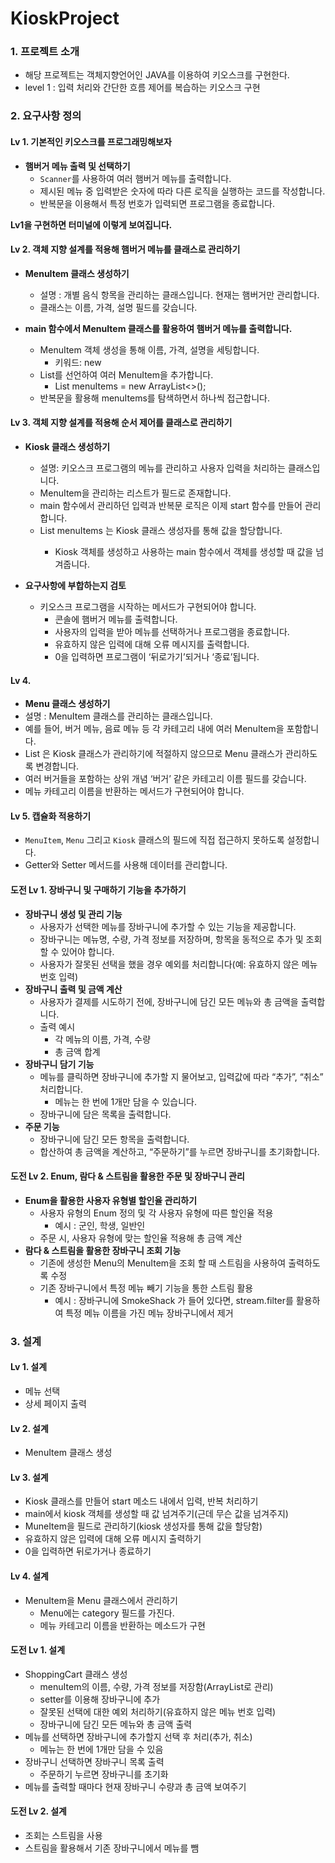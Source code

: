 # KioskProject

### 1. 프로젝트 소개
   - 해당 프로젝트는 객체지향언어인 JAVA를 이용하여 키오스크를 구현한다.
   - level 1 : 입력 처리와 간단한 흐름 제어를 복습하는 키오스크 구현
  
### 2. 요구사항 정의
#### Lv 1. 기본적인 키오스크를 프로그래밍해보자
- **햄버거 메뉴 출력 및 선택하기**
   - `Scanner`를 사용하여 여러 햄버거 메뉴를 출력합니다.
   - 제시된 메뉴 중 입력받은 숫자에 따라 다른 로직을 실행하는 코드를 작성합니다.
   - 반복문을 이용해서 특정 번호가 입력되면 프로그램을 종료합니다.
 
**Lv1을 구현하면 터미널에 이렇게 보여집니다.**

#### Lv 2. 객체 지향 설계를 적용해 햄버거 메뉴를 클래스로 관리하기
- **MenuItem 클래스 생성하기**
   - 설명 : 개별 음식 항목을 관리하는 클래스입니다. 현재는 햄버거만 관리합니다.
   - 클래스는 이름, 가격, 설명 필드를 갖습니다.
 
- **main 함수에서 MenuItem 클래스를 활용하여 햄버거 메뉴를 출력합니다.**
   - MenuItem 객체 생성을 통해 이름, 가격, 설명을 세팅합니다.
      - 키워드: new
   - List를 선언하여 여러 MenuItem을 추가합니다.
      - List<MenuItem> menuItems = new ArrayList<>();
   - 반복문을 활용해 menuItems를 탐색하면서 하나씩 접근합니다.

#### Lv 3. 객체 지향 설계를 적용해 순서 제어를 클래스로 관리하기
- **Kiosk 클래스 생성하기**
   - 설명: 키오스크 프로그램의 메뉴를 관리하고 사용자 입력을 처리하는 클래스입니다.
   - MenuItem을 관리하는 리스트가 필드로 존재합니다.
   - main 함수에서 관리하던 입력과 반복문 로직은 이제 start 함수를 만들어 관리합니다.
   - List<MenuItem> menuItems 는 Kiosk 클래스 생성자를 통해 값을 할당합니다.
      - Kiosk 객체를 생성하고 사용하는 main 함수에서 객체를 생성할 때 값을 넘겨줍니다.

- **요구사항에 부합하는지 검토**
   - 키오스크 프로그램을 시작하는 메서드가 구현되어야 합니다.
      - 콘솔에 햄버거 메뉴를 출력합니다.
      - 사용자의 입력을 받아 메뉴를 선택하거나 프로그램을 종료합니다.
      - 유효하지 않은 입력에 대해 오류 메시지를 출력합니다.
      - 0을 입력하면 프로그램이 ‘뒤로가기’되거나 ‘종료’됩니다.
#### Lv 4. 
- **Menu 클래스 생성하기**
- 설명 : MenuItem 클래스를 관리하는 클래스입니다.
- 예를 들어, 버거 메뉴, 음료 메뉴 등 각 카테고리 내에 여러 MenuItem을 포함합니다.
- List<MenuItem> 은 Kiosk 클래스가 관리하기에 적절하지 않으므로 Menu 클래스가 관리하도록 변경합니다.
- 여러 버거들을 포함하는 상위 개념 ‘버거’ 같은 카테고리 이름 필드를 갖습니다.
- 메뉴 카테고리 이름을 반환하는 메서드가 구현되어야 합니다.
#### Lv 5. 캡슐화 적용하기
- `MenuItem`, `Menu` 그리고 `Kiosk` 클래스의 필드에 직접 접근하지 못하도록 설정합니다.
- Getter와 Setter 메서드를 사용해 데이터를 관리합니다.
#### 도전 Lv 1. 장바구니 및 구매하기 기능을 추가하기
- **장바구니 생성 및 관리 기능**
   - 사용자가 선택한 메뉴를 장바구니에 추가할 수 있는 기능을 제공합니다.
   - 장바구니는 메뉴명, 수량, 가격 정보를 저장하며, 항목을 동적으로 추가 및 조회할 수 있어야 합니다.
   - 사용자가 잘못된 선택을 했을 경우 예외를 처리합니다(예: 유효하지 않은 메뉴 번호 입력)
- **장바구니 출력 및 금액 계산**
   - 사용자가 결제를 시도하기 전에, 장바구니에 담긴 모든 메뉴와 총 금액을 출력합니다.
   - 출력 예시
      - 각 메뉴의 이름, 가격, 수량
      - 총 금액 합계
- **장바구니 담기 기능**
   - 메뉴를 클릭하면 장바구니에 추가할 지 물어보고, 입력값에 따라 “추가”, “취소” 처리합니다.
      - 메뉴는 한 번에 1개만 담을 수 있습니다.
   - 장바구니에 담은 목록을 출력합니다.
- **주문 기능**
   - 장바구니에 담긴 모든 항목을 출력합니다.
   - 합산하여 총 금액을 계산하고, “주문하기”를 누르면 장바구니를 초기화합니다.
#### 도전 Lv 2. Enum, 람다 & 스트림을 활용한 주문 및 장바구니 관리 
- **Enum을 활용한 사용자 유형별 할인율 관리하기**
   - 사용자 유형의 Enum 정의 및 각 사용자 유형에 따른 할인율 적용
      - 예시 : 군인, 학생, 일반인
   - 주문 시, 사용자 유형에 맞는 할인율 적용해 총 금액 계산
- **람다 & 스트림을 활용한 장바구니 조회 기능**
   - 기존에 생성한 Menu의 MenuItem을 조회 할 때 스트림을 사용하여 출력하도록 수정
   - 기존 장바구니에서 특정 메뉴 빼기 기능을 통한 스트림 활용
      - 예시 : 장바구니에 SmokeShack 가 들어 있다면, stream.filter를 활용하여 특정 메뉴 이름을 가진 메뉴 장바구니에서 제거

### 3. 설계
#### Lv 1. 설계
- 메뉴 선택
- 상세 페이지 출력
#### Lv 2. 설계
- MenuItem 클래스 생성

#### Lv 3. 설계
- Kiosk 클래스를 만들어 start 메소드 내에서 입력, 반복 처리하기
- main에서 kiosk 객체를 생성할 때 값 넘겨주기(근데 무슨 값을 넘겨주지)
- MuneItem을 필드로 관리하기(kiosk 생성자를 통해 값을 할당함)
- 유효하지 않은 입력에 대해 오류 메시지 출력하기
- 0을 입력하면 뒤로가거나 종료하기
#### Lv 4. 설계
- MenuItem을 Menu 클래스에서 관리하기
   - Menu에는 category 필드를 가진다.
   - 메뉴 카테고리 이름을 반환하는 메소드가 구현
#### 도전 Lv 1. 설계
- ShoppingCart 클래스 생성
   - menuItem의 이름, 수량, 가격 정보를 저장함(ArrayList로 관리)
   - setter를 이용해 장바구니에 추가
   - 잘못된 선택에 대한 예외 처리하기(유효하지 않은 메뉴 번호 입력)
   - 장바구니에 담긴 모든 메뉴와 총 금액 출력
- 메뉴를 선택하면 장바구니에 추가할지 선택 후 처리(추가, 취소)
   - 메뉴는 한 번에 1개만 담을 수 있음
- 장바구니 선택하면 장바구니 목록 출력
   - 주문하기 누르면 장바구니를 초기화
- 메뉴를 출력할 때마다 현재 장바구니 수량과 총 금액 보여주기
#### 도전 Lv 2. 설계
- 조회는 스트림을 사용
- 스트림을 활용해서 기존 장바구니에서 메뉴를 뺌
